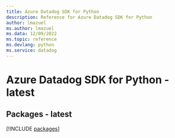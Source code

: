 ```yaml
---
title: Azure Datadog SDK for Python
description: Reference for Azure Datadog SDK for Python
author: lmazuel
ms.author: lmazuel
ms.data: 12/09/2022
ms.topic: reference
ms.devlang: python
ms.service: datadog
---
```

# Azure Datadog SDK for Python - latest
## Packages - latest
[!INCLUDE [packages](datadog-index.md)]